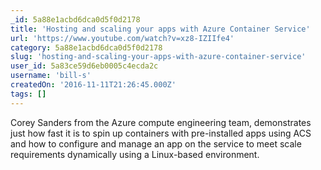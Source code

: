 ```yaml
---
_id: 5a88e1acbd6dca0d5f0d2178
title: 'Hosting and scaling your apps with Azure Container Service'
url: 'https://www.youtube.com/watch?v=xz8-IZIIfe4'
category: 5a88e1acbd6dca0d5f0d2178
slug: 'hosting-and-scaling-your-apps-with-azure-container-service'
user_id: 5a83ce59d6eb0005c4ecda2c
username: 'bill-s'
createdOn: '2016-11-11T21:26:45.000Z'
tags: []
---
```


Corey Sanders from the Azure compute engineering team, demonstrates just how fast it is to spin up containers with pre-installed apps using ACS and how to configure and manage an app on the service to meet scale requirements dynamically using a Linux-based environment. 
